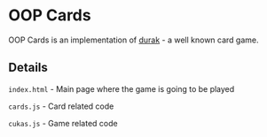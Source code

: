 # OOP Cards
OOP Cards is an implementation of [durak](https://en.wikipedia.org/wiki/Durak) - a well known card game.

## Details
`index.html` - Main page where the game is going to be played

`cards.js` - Card related code

`cukas.js` - Game related code
